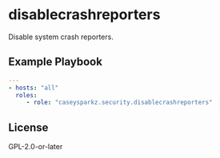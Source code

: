 # disablecrashreporters

Disable system crash reporters.

## Example Playbook

```yaml
---
- hosts: "all"
  roles:
     - role: "caseysparkz.security.disablecrashreporters"
```

## License

GPL-2.0-or-later
